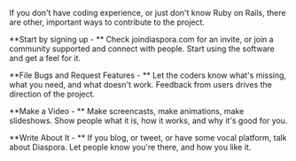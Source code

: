 If you don't have coding experience, or just don't know Ruby on Rails, there are other, important ways to contribute to the project.

**Start by signing up - ** Check joindiaspora.com for an invite, or join a community supported and connect with people. Start using the software and get a feel for it.

**File Bugs and Request Features - ** Let the coders know what's missing, what you need, and what doesn't work. Feedback from users drives the direction of the project.

**Make a Video - ** Make screencasts, make animations, make slideshows. Show people what it is, how it works, and why it's good for you.

**Write About It - ** If you blog, or tweet, or have some vocal platform, talk about Diaspora. Let people know you're there, and how you like it.